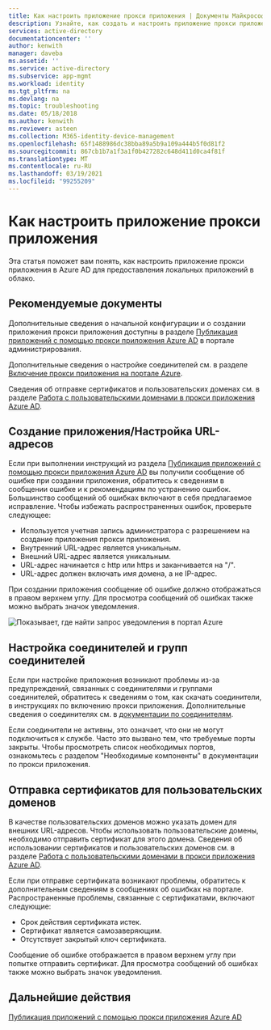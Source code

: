 ```yaml
---
title: Как настроить приложение прокси приложения | Документы Майкрософт
description: Узнайте, как создать и настроить приложение прокси приложения за несколько простых шагов.
services: active-directory
documentationcenter: ''
author: kenwith
manager: daveba
ms.assetid: ''
ms.service: active-directory
ms.subservice: app-mgmt
ms.workload: identity
ms.tgt_pltfrm: na
ms.devlang: na
ms.topic: troubleshooting
ms.date: 05/18/2018
ms.author: kenwith
ms.reviewer: asteen
ms.collection: M365-identity-device-management
ms.openlocfilehash: 65f1488986dc38bba89a5b9a109a444b5f0d81f2
ms.sourcegitcommit: 867cb1b7a1f3a1f0b427282c648d411d0ca4f81f
ms.translationtype: MT
ms.contentlocale: ru-RU
ms.lasthandoff: 03/19/2021
ms.locfileid: "99255209"
---
```

# <a name="how-to-configure-an-application-proxy-application"></a>Как настроить приложение прокси приложения

Эта статья поможет вам понять, как настроить приложение прокси приложения в Azure AD для предоставления локальных приложений в облако.

## <a name="recommended-documents"></a>Рекомендуемые документы

Дополнительные сведения о начальной конфигурации и о создании приложения прокси приложения доступны в разделе [Публикация приложений с помощью прокси приложения Azure AD](application-proxy-add-on-premises-application.md) в портале администрирования.

Дополнительные сведения о настройке соединителей см. в разделе [Включение прокси приложения на портале Azure](application-proxy-add-on-premises-application.md).

Сведения об отправке сертификатов и пользовательских доменах см. в разделе [Работа с пользовательскими доменами в прокси приложения Azure AD](application-proxy-configure-custom-domain.md).

## <a name="create-the-applicationsetting-the-urls"></a>Создание приложения/Настройка URL-адресов

Если при выполнении инструкций из раздела [Публикация приложений с помощью прокси приложения Azure AD](application-proxy-add-on-premises-application.md) вы получили сообщение об ошибке при создании приложения, обратитесь к сведениям в сообщении ошибке и к рекомендациям по устранению ошибок. Большинство сообщений об ошибках включают в себя предлагаемое исправление. Чтобы избежать распространенных ошибок, проверьте следующее:

- Используется учетная запись администратора с разрешением на создание приложения прокси приложения.
- Внутренний URL-адрес является уникальным.
- Внешний URL-адрес является уникальным.
- URL-адрес начинается с http или https и заканчивается на "/".
- URL-адрес должен включать имя домена, а не IP-адрес.

При создании приложения сообщение об ошибке должно отображаться в правом верхнем углу. Для просмотра сообщений об ошибках также можно выбрать значок уведомления.

![Показывает, где найти запрос уведомления в портал Azure](./media/application-proxy-config-how-to/error-message.png)

## <a name="configure-connectorsconnector-groups"></a>Настройка соединителей и групп соединителей

Если при настройке приложения возникают проблемы из-за предупреждений, связанных с соединителями и группами соединителей, обратитесь к сведениям о том, как скачать соединители, в инструкциях по включению прокси приложения. Дополнительные сведения о соединителях см. в [документации по соединителям](application-proxy-connectors.md).

Если соединители не активны, это означает, что они не могут подключиться к службе. Часто это вызвано тем, что требуемые порты закрыты. Чтобы просмотреть список необходимых портов, ознакомьтесь с разделом "Необходимые компоненты" в документации по прокси приложения.

## <a name="upload-certificates-for-custom-domains"></a>Отправка сертификатов для пользовательских доменов

В качестве пользовательских доменов можно указать домен для внешних URL-адресов. Чтобы использовать пользовательские домены, необходимо отправить сертификат для этого домена. Сведения об использовании сертификатов и пользовательских доменов см. в разделе [Работа с пользовательскими доменами в прокси приложения Azure AD](application-proxy-configure-custom-domain.md).

Если при отправке сертификата возникают проблемы, обратитесь к дополнительным сведениям в сообщениях об ошибках на портале. Распространенные проблемы, связанные с сертификатами, включают следующие:

- Срок действия сертификата истек.
- Сертификат является самозаверяющим.
- Отсутствует закрытый ключ сертификата.

Сообщение об ошибке отображается в правом верхнем углу при попытке отправить сертификат. Для просмотра сообщений об ошибках также можно выбрать значок уведомления.

## <a name="next-steps"></a>Дальнейшие действия

[Публикация приложений с помощью прокси приложения Azure AD](application-proxy-add-on-premises-application.md)
